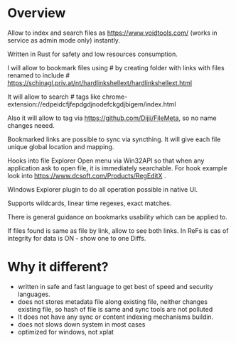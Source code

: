 # Overview

Allow to index and search files as https://www.voidtools.com/ (works in service as admin mode only) instantly.

Written in Rust for safety and low resources consumption.

I will allow to bookmark files using # by creating folder with links with files renamed to include #
https://schinagl.priv.at/nt/hardlinkshellext/hardlinkshellext.html

It will allow to search # tags like chrome-extension://edpeidcfjfepdgdjnodefckgdjbigem/index.html

Also it will allow to tag via https://github.com/Dijji/FileMeta, so no name changes neeed.

Bookmarked links are possible to sync via syncthing. It will give each file unique global location and mapping.

Hooks into file Explorer Open menu via Win32API so that when any application ask to open file, it is immediately searchable. For hook example look into https://www.dcsoft.com/Products/RegEditX  .

Windows Explorer plugin to do all operation possible in native UI.

Supports wildcards, linear time regexes, exact matches.

There is general guidance on bookmarks usability which can be applied to.

If files found is same as file by link, allow to see both links. In ReFs is cas of integrity for data is ON - show one to one Diffs.



# Why it different?

- written in safe and fast language to get best of speed and security languages.
- does not stores metadata file along existing file, neither changes existing file, so hash of file is same and sync tools are not polluted
- It does not have any sync or content indexing mechanisms buildin.
- does not slows down system in most cases
- optimized for windows, not xplat
